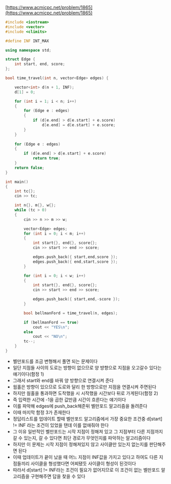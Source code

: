 [https://www.acmicpc.net/problem/1865](https://www.acmicpc.net/problem/1865)﻿
```C++
#include <iostream>
#include <vector>
#include <climits>

#define INF INT_MAX

using namespace std;

struct Edge {
	int start, end, score;
};

bool time_travel(int n, vector<Edge> edges) {

	vector<int> d(n + 1, INF);
	d[1] = 0;

	for (int i = 1; i < n; i++)
	{
		for (Edge e : edges)
		{
			if (d[e.end] > d[e.start] + e.score)
				d[e.end] = d[e.start] + e.score;
		}
	}
	
	for (Edge e : edges)
	{
		if (d[e.end] > d[e.start] + e.score)
			return true;
	}
	return false;
}

int main()
{
	int tc{};
	cin >> tc;

	int n{}, m{}, w{};
	while (tc > 0)
	{
		cin >> n >> m >> w;

		vector<Edge> edges;
		for (int i = 0; i < m; i++)
		{
			int start{}, end{}, score{};
			cin >> start >> end >> score;

			edges.push_back({ start,end,score });
			edges.push_back({ end,start,score });
		}

		for (int i = 0; i < w; i++)
		{
			int start{}, end{}, score{};
			cin >> start >> end >> score;

			edges.push_back({ start,end,-score });
		}

		bool bellmanFord = time_travel(n, edges);

		if (bellmanFord == true)
			cout << "YES\n";
		else
			cout << "NO\n";
		tc--;
	}
}
```
- 벨만포드를 조금 변형해서 풀면 되는 문제이다
- 일단 지점들 사이의 도로는 방향이 없으므로 양 뱡향으로 지점을 오고갈수 있다는 얘기이다(함정 1)
- 그래서 start와 end를 바꿔 양 방향으로 연결시켜 준다
- 웜홀은 방향이 있으므로 도로와 달리 한 방향으로만 지점을 연결시켜 주면된다
- 하지만 웜홀을 통과하면 도착했을 시 시작했을 시간보다 뒤로 가게된다(함정 2)
- 즉 입력한 시간에 -1을 곱한 값만큼 시간이 흐른다는 얘기이다
- 이를 파악해 edges에 push_back해준뒤 벨만포드 알고리즘을 돌려준다
- 이때 마지막 함정 3가 존재한다
- 정답리스트를 업데이트 할때 벨만포드 알고리즘에서 가장 중요한 조건중 d[start] != INF 라는 조건이 있었을 탠데 이를 없애줘야 한다
- 그 이유 일반적인 벨만포드는 시작 지점이 정해져 있고 그 지점부터 다른 지점까지 갈 수 있는지, 갈 수 있다면 최단 경로가 무엇인지를 파악하는 알고리즘이다
- 하지만 이 문제는 시작 지점이 정해져있지 않고 사이클만 있는지 없는지를 판단해주면 된다
- 이때 업데이트가 끝이 났을 때 어느 지점이 INF값을 가지고 있다고 하여도 다른 지점들끼리 사이클을 형성했다면 어찌됐듯 사이클이 형성이 된것이다
- 따라서 d[start] != INF라는 조건이 필요가 없어지므로 이 조건이 없는 벨만포드 알고리즘을 구현해주면 답을 찾을 수 있다